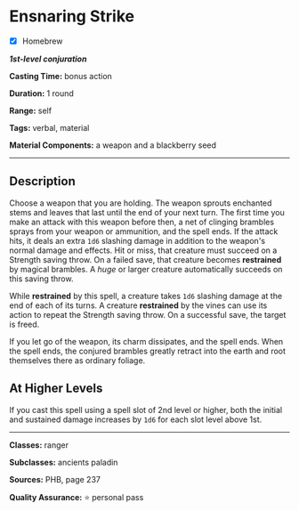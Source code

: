 # Ensnaring Strike

- [x] Homebrew

***1st-level conjuration***

**Casting Time:** bonus action

**Duration:** 1 round

**Range:** self

**Tags:** verbal, material

**Material Components:** a weapon and a blackberry seed

---

## Description
Choose a weapon that you are holding.
The weapon sprouts enchanted stems and leaves that last until the end of your next turn.
The first time you make an attack with this weapon before then, a net of clinging brambles sprays from your weapon or ammunition, and the spell ends.
If the attack hits, it deals an extra `1d6` slashing damage in addition to the weapon's normal damage and effects.
Hit or miss, that creature must succeed on a Strength saving throw.
On a failed save, that creature becomes **restrained** by magical brambles.
A *huge* or larger creature automatically succeeds on this saving throw.

While **restrained** by this spell, a creature takes `1d6` slashing damage at the end of each of its turns.
A creature **restrained** by the vines can use its action to repeat the Strength saving throw.
On a successful save, the target is freed.

If you let go of the weapon, its charm dissipates, and the spell ends.
When the spell ends, the conjured brambles greatly retract into the earth and root themselves there as ordinary foliage.

## At Higher Levels
If you cast this spell using a spell slot of 2nd level or higher, both the initial and sustained damage increases by `1d6` for each slot level above 1st.

---

**Classes:** ranger

**Subclasses:** ancients paladin

**Sources:** PHB, page 237

**Quality Assurance:** :star: personal pass

